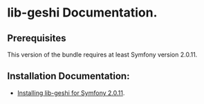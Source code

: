 lib-geshi Documentation.
========================

## Prerequisites

This version of the bundle requires at least Symfony version 2.0.11. 

## Installation Documentation:

- [Installing lib-geshi for Symfony 2.0.11](http://github.com/codeconsortium/lib-geshi/blob/master/Resources/doc/Install.md).